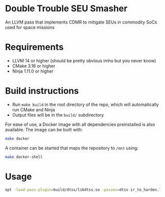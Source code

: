 # Double Trouble SEU Smasher
An LLVM pass that implements CDMR to mitigate SEUs in commodity SoCs used for space missions

# Requirements
* LLVM 14 or higher (should be pretty obvious imho but you never know)
* CMake 3.18 or higher
* Ninja 1.11.0 or higher

# Build instructions
* Run `make build` in the root directory of the repo, which will automatically run CMake and Ninja
* Output files will be in the `build/` subdirectory

For ease of use, a Docker image with all dependencies preinstalled is also available. The image can be built with:

```bash
make docker
```

A container can be started that maps the repository to `/mnt` using:

```bash
make docker-shell
```

# Usage

```bash
opt -load-pass-plugin=build/dtss/libdtss.so -passes=dtss ir_to_harden.ll -o output.bc
```
